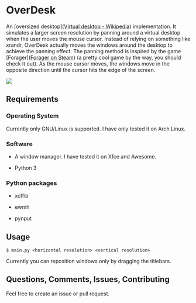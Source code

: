# OverDesk

An [oversized desktop]([Virtual desktop - Wikipedia](https://en.wikipedia.org/wiki/Virtual_desktop#Oversized_Desktops)) implementation. It simulates a larger screen resolution by panning around a virtual desktop when the user moves the mouse cursor. Instead of relying on something like xrandr, OverDesk actually moves the windows around the desktop to achieve the panning effect. The panning method is inspired by the game [Forager]([Forager on Steam](https://store.steampowered.com/app/751780/Forager/)) (a pretty cool game by the way, you should check it out). As the mouse cursor moves, the windows move in the opposite direction until the cursor hits the edge of the screen.

![](/home/ian/projects/overdesk/screen_recording.gif)

## Requirements

### Operating System

Currently only GNU/Linux is supported. I have only tested it on Arch Linux.

### Software

- A window manager. I have tested it on Xfce and Awesome.

- Python 3

### Python packages

- xcffib

- ewmh

- pynput

## Usage

`$ main.py <horizontal resolution> <vertical resolution>`

Currently you can reposition windows only by dragging the titlebars.

## Questions, Comments, Issues, Contributing

Feel free to create an issue or pull request.
